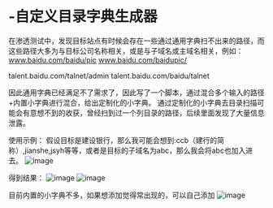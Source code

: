 # -自定义目录字典生成器

在渗透测试中，发现目标站点有时候会存在一些通过通用字典扫不出来的路径，而这些路径大多为与目标公司名称相关，或是与子域名或主域名相关，例如：
www.baidu.com/baidu/pic
www.baidu.com/baidupic/

talent.baidu.com/talnet/admin
talent.baidu.com/baidu/talnet

因此通用字典已经满足不了需求了，因此写了一个脚本，通过混合多个输入的路径+内置小字典进行混合，给出定制化的小字典。
通过定制化的小字典去目录扫描可能会有意想不到的收获，曾经扫到过一个列目录的路径，后续里面发现了大量信息泄露。

使用示例：
假设目标是建设银行，那么我可能会想到:ccb（建行的简称）,jianshe,jsyh等等，或者是目标的子域名为abc，那么我会将abc也加入进去。
![image](https://github.com/WhatHowie/-/assets/125801879/63d08040-3c45-45e2-870b-e86bc7e6045e)


得到结果：
![image](https://github.com/WhatHowie/-/assets/125801879/9cf3c961-29cd-49db-89ca-cf4bdf2270f5)
![image](https://github.com/WhatHowie/-/assets/125801879/d4ffaac8-50c7-41c1-8276-2ecb54b1f89b)


目前内置的小字典不多，如果想添加觉得常出现的，可以自己添加
![image](https://github.com/WhatHowie/-/assets/125801879/07f11ba2-32fa-4a17-b3fc-d3942acf543a)



